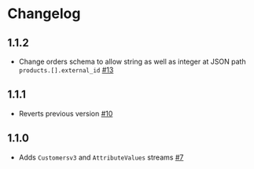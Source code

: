 # Changelog

## 1.1.2
  * Change orders schema to allow string as well as integer at JSON path `products.[].external_id` [#13](https://github.com/singer-io/tap-bigcommerce/pull/13)

## 1.1.1
  * Reverts previous version [#10](https://github.com/singer-io/tap-chargebee/pull/10)

## 1.1.0
  * Adds `Customersv3` and `AttributeValues` streams [#7](https://github.com/singer-io/tap-chargebee/pull/7)
